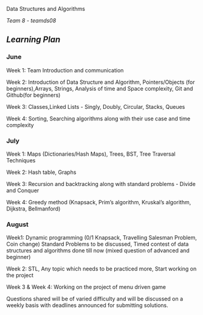 Data Structures and Algorithms

*Team 8 - teamds08*

## *Learning Plan*

### **June**

Week 1: Team Introduction and communication

Week 2: Introduction of Data Structure and Algorithm, Pointers/Objects (for beginners),Arrays, Strings, Analysis of time and Space complexity, Git and Github(for beginners)

Week 3: Classes,Linked Lists - Singly, Doubly, Circular, Stacks, Queues

Week 4: Sorting, Searching algorithms along with their use case and time complexity

### **July**

Week 1: Maps (Dictionaries/Hash Maps), Trees, BST, Tree Traversal Techniques

Week 2: Hash table, Graphs

Week 3: Recursion and backtracking along with standard problems - Divide and Conquer

Week 4: Greedy method (Knapsack, Prim’s algorithm, Kruskal’s algorithm, Dijkstra, Bellmanford)
### **August**

Week1:  Dynamic programming (0/1 Knapsack, Travelling Salesman Problem, Coin change) Standard Problems to be discussed, Timed contest of data structures and algorithms done till now (mixed question of advanced and beginner)

Week 2: STL, Any topic which needs to be practiced more, Start working on the project

Week 3 & Week 4: Working on the project of menu driven game

Questions shared will be of varied difficulty and will be discussed on a weekly basis with deadlines announced for submitting solutions. 



